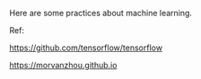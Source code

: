 Here are some practices about machine learning.

Ref:

https://github.com/tensorflow/tensorflow

https://morvanzhou.github.io
